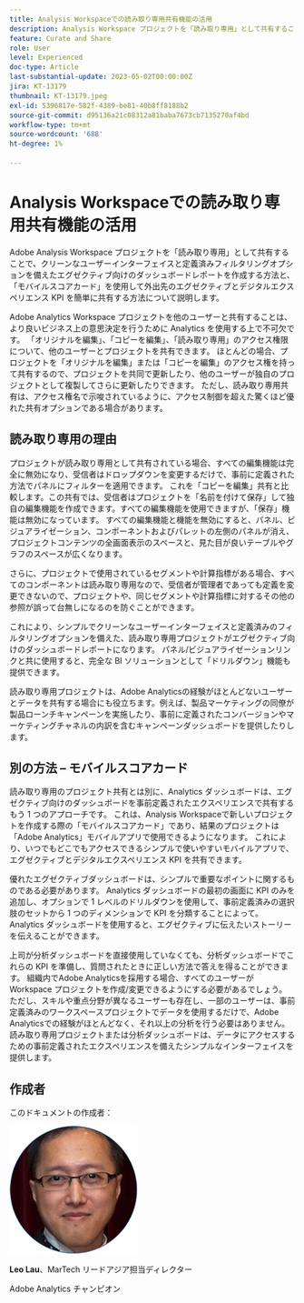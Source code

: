 ```yaml
---
title: Analysis Workspaceでの読み取り専用共有機能の活用
description: Analysis Workspace プロジェクトを「読み取り専用」として共有することで、クリーンなユーザーインターフェイスと定義済みフィルタリングオプションを備えたエグゼクティブ向けのダッシュボードレポートを作成する方法と、「モバイルスコアカード」を使用して外出先のエグゼクティブとデジタルエクスペリエンス KPI を簡単に共有する方法について説明します。
feature: Curate and Share
role: User
level: Experienced
doc-type: Article
last-substantial-update: 2023-05-02T00:00:00Z
jira: KT-13179
thumbnail: KT-13179.jpeg
exl-id: 5396817e-582f-4389-be81-40b8ff8188b2
source-git-commit: d95136a21c08312a81baba7673cb7135270af4bd
workflow-type: tm+mt
source-wordcount: '688'
ht-degree: 1%

---
```


# Analysis Workspaceでの読み取り専用共有機能の活用

Adobe Analysis Workspace プロジェクトを「読み取り専用」として共有することで、クリーンなユーザーインターフェイスと定義済みフィルタリングオプションを備えたエグゼクティブ向けのダッシュボードレポートを作成する方法と、「モバイルスコアカード」を使用して外出先のエグゼクティブとデジタルエクスペリエンス KPI を簡単に共有する方法について説明します。

Adobe Analytics Workspace プロジェクトを他のユーザーと共有することは、より良いビジネス上の意思決定を行うために Analytics を使用する上で不可欠です。 「オリジナルを編集」、「コピーを編集」、「読み取り専用」のアクセス権限について、他のユーザーとプロジェクトを共有できます。 ほとんどの場合、プロジェクトを「オリジナルを編集」または「コピーを編集」のアクセス権を持って共有するので、プロジェクトを共同で更新したり、他のユーザーが独自のプロジェクトとして複製してさらに更新したりできます。 ただし、読み取り専用共有は、アクセス権名で示唆されているように、アクセス制御を超えた驚くほど優れた共有オプションである場合があります。

## 読み取り専用の理由

プロジェクトが読み取り専用として共有されている場合、すべての編集機能は完全に無効になり、受信者はドロップダウンを変更するだけで、事前に定義された方法でパネルにフィルターを適用できます。 これを「コピーを編集」共有と比較します。この共有では、受信者はプロジェクトを「名前を付けて保存」して独自の編集機能を作成できます。すべての編集機能を使用できますが、「保存」機能は無効になっています。 すべての編集機能と機能を無効にすると、パネル、ビジュアライゼーション、コンポーネントおよびパレットの左側のパネルが消え、プロジェクトコンテンツの全画面表示のスペースと、見た目が良いテーブルやグラフのスペースが広くなります。

さらに、プロジェクトで使用されているセグメントや計算指標がある場合、すべてのコンポーネントは読み取り専用なので、受信者が管理者であっても定義を変更できないので、プロジェクトや、同じセグメントや計算指標に対するその他の参照が誤って台無しになるのを防ぐことができます。

これにより、シンプルでクリーンなユーザーインターフェイスと定義済みのフィルタリングオプションを備えた、読み取り専用プロジェクトがエグゼクティブ向けのダッシュボードレポートになります。 パネル/ビジュアライゼーションリンクと共に使用すると、完全な BI ソリューションとして「ドリルダウン」機能も提供できます。

読み取り専用プロジェクトは、Adobe Analyticsの経験がほとんどないユーザーとデータを共有する場合にも役立ちます。例えば、製品マーケティングの同僚が製品ローンチキャンペーンを実施したり、事前に定義されたコンバージョンやマーケティングチャネルの内訳を含むキャンペーンダッシュボードを提供したりします。

## 別の方法 – モバイルスコアカード

読み取り専用のプロジェクト共有とは別に、Analytics ダッシュボードは、エグゼクティブ向けのダッシュボードを事前定義されたエクスペリエンスで共有するもう 1 つのアプローチです。 これは、Analysis Workspaceで新しいプロジェクトを作成する際の「モバイルスコアカード」であり、結果のプロジェクトは「Adobe Analytics」モバイルアプリで使用できるようになります。 これにより、いつでもどこでもアクセスできるシンプルで使いやすいモバイルアプリで、エグゼクティブとデジタルエクスペリエンス KPI を共有できます。

優れたエグゼクティブダッシュボードは、シンプルで重要なポイントに関するものである必要があります。 Analytics ダッシュボードの最初の画面に KPI のみを追加し、オプションで 1 レベルのドリルダウンを使用して、事前定義済みの選択肢のセットから 1 つのディメンションで KPI を分類することによって。 Analytics ダッシュボードを使用すると、エグゼクティブに伝えたいストーリーを伝えることができます。

上司が分析ダッシュボードを直接使用していなくても、分析ダッシュボードでこれらの KPI を準備し、質問されたときに正しい方法で答えを得ることができます。
組織内でAdobe Analyticsを採用する場合、すべてのユーザーがWorkspace プロジェクトを作成/変更できるようにする必要があるでしょう。 ただし、スキルや重点分野が異なるユーザーも存在し、一部のユーザーは、事前定義済みのワークスペースプロジェクトでデータを使用するだけで、Adobe Analyticsでの経験がほとんどなく、それ以上の分析を行う必要はありません。 読み取り専用プロジェクトまたは分析ダッシュボードは、データにアクセスするための事前定義されたエクスペリエンスを備えたシンプルなインターフェイスを提供します。

## 作成者

このドキュメントの作成者：

![ レオ・ラウ ](assets/leo_headshot.png)

**Leo Lau**、MarTech リードアジア担当ディレクター

Adobe Analytics チャンピオン
